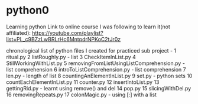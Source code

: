 # python0

Learning python
Link to online course I was following to learn it(not affiliated): https://youtube.com/playlist?list=PL_c9BZzLwBRLrHc6MntpdrNPKoC2tJr0z


chronological list of python files I created for practiced sub project -
1 ritual.py
2 listRoughly.py - list
3 CheckItemInList.py
4 StillWorkingWithList.py
5 removingFromListUsingListComprehension.py - list comprehension
6 introToListComprehension.py - list comprehension
7 len.py - length of list
8 countingAnElementInList.py
9 set.py - python sets
10 countEachElementInList.py
11 counter.py
12 insertIntoList.py
13 gettingRid.py - learnt using remove() and del
14 pop.py
15 slicingWithDel.py
16 removingRepeats.py
17 colonMagic.py - using [:] with a list